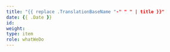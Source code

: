 ```yaml
---
title: "{{ replace .TranslationBaseName "-" " " | title }}"
date: {{ .Date }}
id:
weight:
type: item
role: whatWeDo
---
```

